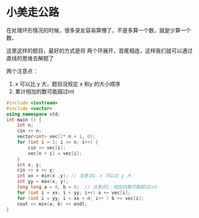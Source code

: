 
# 小美走公路 

在处理环形情况的时候，很多录友容易算懵了，不是多算一个数，就是少算一个数。 

这里这样的题目，最好的方式是将 两个环展开，首尾相连，这样我们就可以通过 直线的思维去解题了

两个注意点：

1. x 可以比 y 大，题目没规定 x 和y 的大小顺序 
2. 累计相加的数可能超过int 


```CPP
#include <iostream>
#include <vector>
using namespace std;
int main () {
    int n;
    cin >> n;
    vector<int> vec(2* n + 1, 0);
    for (int i = 1; i <= n; i++) {
        cin >> vec[i];
        vec[n + i] = vec[i];
    }
    int x, y;
    cin >> x >> y; 
    int xx = min(x ,y); // 注意点1：x 可以比 y 大
    int yy = max(x, y);
    long long a = 0, b = 0;  // 注意点2：相加的数可能超过int 
    for (int i = xx; i < yy; i++) a += vec[i];
    for (int i = yy; i < xx + n; i++ ) b += vec[i]; 
    cout << min(a, b) << endl;
}
```
